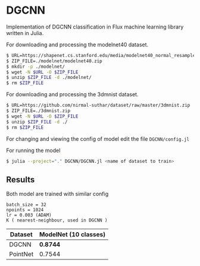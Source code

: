 # DGCNN
Implementation of DGCNN classification in Flux machine learning library written in Julia.

For downloading and processing the modelnet40 dataset.
```bash
$ URL=https://shapenet.cs.stanford.edu/media/modelnet40_normal_resampled.zip
$ ZIP_FILE=./modelnet/modelnet40.zip
$ mkdir -p ./modelnet/
$ wget -N $URL -O $ZIP_FILE
$ unzip $ZIP_FILE -d ./modelnet/
$ rm $ZIP_FILE
```

For downloading and processing the 3dmnist dataset.
```bash
$ URL=https://github.com/nirmal-suthar/dataset/raw/master/3dmnist.zip
$ ZIP_FILE=./3dmnist.zip
$ wget -N $URL -O $ZIP_FILE
$ unzip $ZIP_FILE -d ./
$ rm $ZIP_FILE
```

For changing and viewing the config of model edit the file `DGCNN/config.jl`

For running the model

```bash
$ julia --project="." DGCNN/DGCNN.jl <name of dataset to train> 
```
## Results

Both model are trained with similar config
```
batch_size = 32
npoints = 1024
lr = 0.003 (ADAM)
K ( nearest-neighbour, used in DGCNN )
```

Dataset | ModelNet (10 classes) |
---|--|
DGCNN |<b>0.8744</b>|
PointNet |0.7544|
